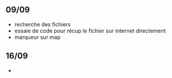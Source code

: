 ## 09/09

- recherche des fichiers 
- essaie de code pour récup le fichier sur internet directement
- marqueur sur map

## 16/09

-
